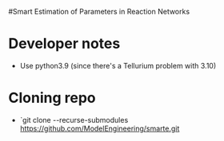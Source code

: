 #Smart Estimation of Parameters in Reaction Networks

# Developer notes
* Use python3.9 (since there's a Tellurium problem with 3.10)

# Cloning repo
* `git clone --recurse-submodules https://github.com/ModelEngineering/smarte.git
